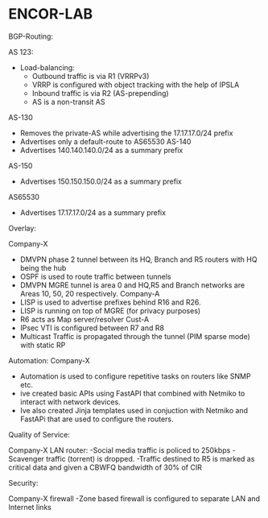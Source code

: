 # ENCOR-LAB

BGP-Routing:

AS 123:
- Load-balancing:
  - Outbound traffic is via R1 (VRRPv3)
  - VRRP is configured with object tracking with the help
    of IPSLA
  - Inbound traffic is via R2 (AS-prepending)
  - AS is a non-transit AS

AS-130
  - Removes the private-AS while advertising the 17.17.17.0/24 prefix
  - Advertises only a default-route to AS65530
AS-140
  - Advertises 140.140.140.0/24 as a summary prefix

AS-150
  - Advertises 150.150.150.0/24 as a summary prefix  

AS65530
  - Advertises 17.17.17.0/24 as a summary prefix


Overlay:

Company-X
  - DMVPN phase 2 tunnel between its HQ, Branch and R5 routers with HQ being the hub
  - OSPF is used to route traffic between tunnels
  - DMVPN MGRE tunnel is area 0 and HQ,R5 and Branch networks are Areas 10, 50, 20 respectively.
Company-A
  - LISP is used to advertise prefixes behind R16 and R26.
  - LISP is running on top of MGRE (for privacy purposes)
  - R6 acts as Map server/resolver
Cust-A
  - IPsec VTI is configured between R7 and R8
  - Multicast Traffic is propagated through the tunnel (PIM sparse mode) with static RP


Automation:
Company-X
  - Automation is used to configure repetitive tasks on routers like SNMP etc.
  - ive created basic APIs using FastAPI that combined with Netmiko to   interact with network devices.
  - Ive also created Jinja templates used in conjuction with Netmiko and FastAPi that are used to configure the routers.


Quality of Service:

Company-X LAN router:
  -Social media traffic is policed to 250kbps
  -Scavenger traffic (torrent) is dropped.
  -Traffic destined to R5 is marked as critical data and given a CBWFQ bandwidth of 30% of CIR

Security:

Company-X firewall
  -Zone based firewall is configured to separate LAN and Internet links
